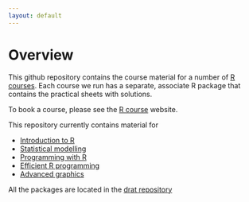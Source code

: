 ```yaml
---
layout: default
---
```


# Overview

This github repository contains the course material for a number of
[R courses](http://www.ncl.ac.uk/maths/rcourse/). Each course we run has a
separate, associate R package that contains the practical sheets with
solutions.

To book a course, please see the
[R course](http://www.ncl.ac.uk/maths/rcourse/") website.

This repository currently contains material for

 * [Introduction to R](nclRintroduction)
 * [Statistical modelling](nclRmodelling)
 * [Programming with R](nclRprogramming)
 * [Efficient R programming](nclRefficient)
 * [Advanced graphics](nclRggplot2)

All the packages are located in
the [drat repository](https://github.com/rcourses/drat)
